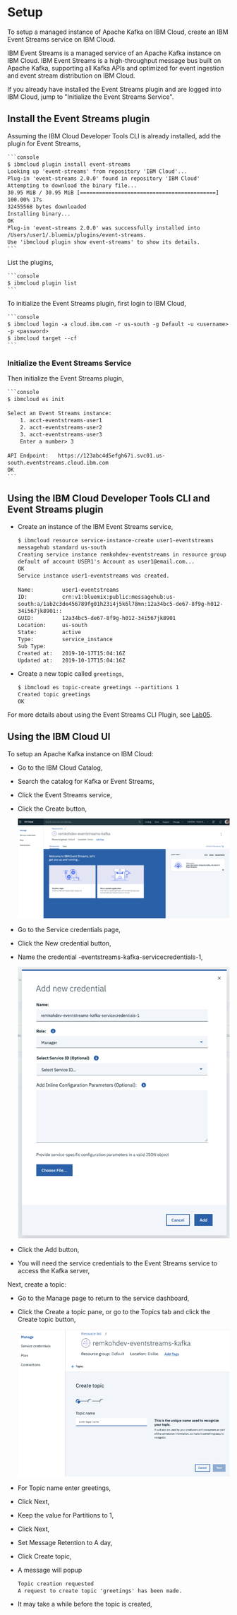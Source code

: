 # Setup

To setup a managed instance of Apache Kafka on IBM Cloud, create an IBM Event Streams service on IBM Cloud.

IBM Event Streams is a managed service of an Apache Kafka instance on IBM Cloud. IBM Event Streams is a high-throughput message bus built on Apache Kafka, supporting all Kafka APIs and optimized for event ingestion and event stream distribution on IBM Cloud.

If you already have installed the Event Streams plugin and are logged into IBM Cloud, jump to "Initialize the Event Streams Service".

## Install the Event Streams plugin

Assuming the IBM Cloud Developer Tools CLI is already installed, add the plugin for Event Streams,

	```console
	$ ibmcloud plugin install event-streams
	Looking up 'event-streams' from repository 'IBM Cloud'...
	Plug-in 'event-streams 2.0.0' found in repository 'IBM Cloud'
	Attempting to download the binary file...
	30.95 MiB / 30.95 MiB [===========================================] 100.00% 17s
	32455568 bytes downloaded
	Installing binary...
	OK
	Plug-in 'event-streams 2.0.0' was successfully installed into /Users/user1/.bluemix/plugins/event-streams. 
	Use 'ibmcloud plugin show event-streams' to show its details.
	```

List the plugins,

	```console
	$ ibmcloud plugin list
	```

To initialize the Event Streams plugin, first login to IBM Cloud,

	```console
	$ ibmcloud login -a cloud.ibm.com -r us-south -g Default -u <username> -p <password> 
	$ ibmcloud target --cf
	```

### Initialize the Event Streams Service

Then initialize the Event Streams plugin,

	```console
	$ ibmcloud es init
	
	Select an Event Streams instance:
        1. acct-eventstreams-user1
        2. acct-eventstreams-user2
        3. acct-eventstreams-user3
        Enter a number> 3

	API Endpoint: 	https://123abc4d5efgh67i.svc01.us-south.eventstreams.cloud.ibm.com
	OK
	```

## Using the IBM Cloud Developer Tools CLI and Event Streams plugin

* Create an instance of the IBM Event Streams service,

	```console
	$ ibmcloud resource service-instance-create user1-eventstreams messagehub standard us-south
	Creating service instance remkohdev-eventstreams in resource group default of account USER1's Account as user1@email.com...
	OK
	Service instance user1-eventstreams was created.
					
	Name:         user1-eventstreams   
	ID:           crn:v1:bluemix:public:messagehub:us-south:a/1ab2c3de456789fg01h23i4j5k6l78mn:12a34bc5-de67-8f9g-h012-34i567jk8901::   
	GUID:         12a34bc5-de67-8f9g-h012-34i567jk8901   
	Location:     us-south   
	State:        active   
	Type:         service_instance   
	Sub Type:        
	Created at:   2019-10-17T15:04:16Z   
	Updated at:   2019-10-17T15:04:16Z
	```

* Create a new topic called `greetings`,

	```console
	$ ibmcloud es topic-create greetings --partitions 1
	Created topic greetings
	OK
	```

For more details about using the Event Streams CLI Plugin, see [Lab05](../Lab05/README.md).

## Using the IBM Cloud UI

To setup an Apache Kafka instance on IBM Cloud:
* Go to the IBM Cloud Catalog,
* Search the catalog for Kafka or Event Streams,
* Click the Event Streams service,
* Click the Create button,

	![Create IBM Event Streams](../images/eventstreams-kafka-dashboard.png)

* Go to the Service credentials page,
* Click the New credential button,
* Name the credential <username>-eventstreams-kafka-servicecredentials-1, 

	![Add service credentials](../images/eventstreams-service-credentials.png)

* Click the Add button,
* You will need the service credentials to the Event Streams service to access the Kafka server,

Next, create a topic:
* Go to the Manage page to return to the service dashboard,
* Click the Create a topic pane, or go to the Topics tab and click the Create topic button,

	![Add service credentials](../images/eventstreams-create-topic.png)

* For Topic name enter greetings,
* Click Next,
* Keep the value for Partitions to 1,
* Click Next,
* Set Message Retention to A day,
* Click Create topic,
* A message will popup
  
  ```text
  Topic creation requested 
  A request to create topic 'greetings' has been made.
  ```

* It may take a while before the topic is created,

